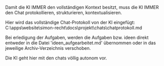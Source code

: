 Damit die KI IMMER den vollständigen Kontext besitzt, muss die KI IMMER den Chat protokollieren, strukturieren, kontextualisieren.

Hier wird das vollständige Chat-Protokoll von der KI eingefügt:
C:\apps\website\simon-recht\docs\projekt\chats\chatprotokoll.md

Bei erledigung der Aufgaben, werden die Aufgaben bzw. ideen direkt entweder in die Datei 'ideen_aufgearbeitet.md' übernommen oder in das jeweilige Archiv-Verzeichnis verschoben.

Die KI geht hier mit den chats völlig autonom vor.

